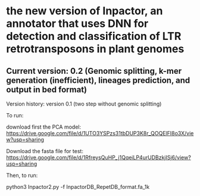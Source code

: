 # the new version of Inpactor, an annotator that uses DNN for detection and classification of LTR retrotransposons in plant genomes

## Current version: 0.2 (Genomic splitting, k-mer generation (inefficient), lineages prediction, and output in bed format)
Version history:
version 0.1 (two step without genomic splitting)

To run:

download first the PCA model: https://drive.google.com/file/d/1UTO3YSPzs31tbDUP3K8r_QOQElFI8o3X/view?usp=sharing

Download the fasta file for test: https://drive.google.com/file/d/1RfreysQuHP_j1QqeiLP4urUDBzkjISj6/view?usp=sharing

Then, to run:

python3 Inpactor2.py -f InpactorDB_RepetDB_format.fa_1k
